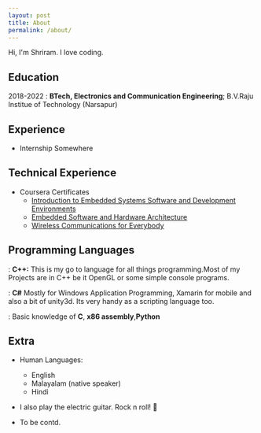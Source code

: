 ```yaml
---
layout: post
title: About
permalink: /about/
---
```

Hi, I'm Shriram. I love coding.

Education
---------
2018-2022
:   **BTech, Electronics and Communication Engineering**;
B.V.Raju Institue of Technology (Narsapur)

Experience
----------
 * Internship Somewhere
 
Technical Experience
--------------------
* Coursera Certificates
  * [Introduction to Embedded Systems Software and Development Environments](https://www.coursera.org/account/accomplishments/certificate/Z4S6HNGEXVZA)
  * [Embedded Software and Hardware Architecture](https://www.coursera.org/account/accomplishments/certificate/MWXEU4C6AALP)
  * [Wireless Communications for Everybody](https://www.coursera.org/account/accomplishments/certificate/VU52PGDDC9K9)
  

Programming Languages
----------------------

   :   **C++:** This is my go to language for all things programming.Most
    of my Projects are in C++ be it OpenGL or some simple console programs.
    
    

   :   **C#** Mostly for Windows Application Programming, Xamarin for mobile
    and also a bit of unity3d. Its very handy as a scripting language too.


   :     Basic knowledge of **C**, **x86 assembly**,**Python**

[ref]: https://github.com/notshriram

Extra
----------------------------------------

* Human Languages:

     * English 
     * Malayalam (native speaker)
     * Hindi

* I also play the electric guitar. Rock n roll! :metal:

* To be contd.
